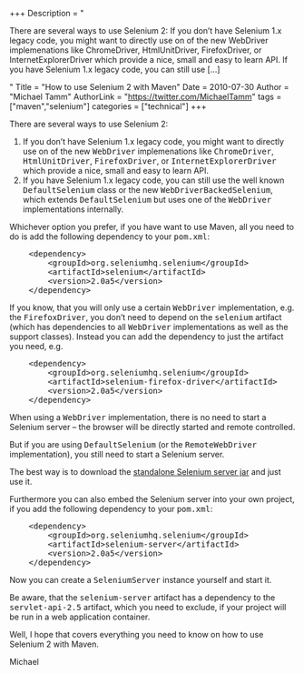 +++
Description = "<p>There are several ways to use Selenium 2: If you don’t have Selenium 1.x legacy code, you might want to directly use on of the new WebDriver implemenations like ChromeDriver, HtmlUnitDriver, FirefoxDriver, or InternetExplorerDriver which provide a nice, small and easy to learn API. If you have Selenium 1.x legacy code, you can still use […]</p>"
Title = "How to use Selenium 2 with Maven"
Date = 2010-07-30
Author = "Michael Tamm"
AuthorLink = "https://twitter.com/MichaelTamm"
tags = ["maven","selenium"]
categories = ["technical"]
+++

<p>There are several ways to use Selenium 2:</p>
<ol>
<li>If you don&#8217;t have Selenium 1.x legacy code, you might want to directly use on of the new <tt>WebDriver</tt> implemenations like <tt>ChromeDriver</tt>, <tt>HtmlUnitDriver</tt>, <tt>FirefoxDriver</tt>, or <tt>InternetExplorerDriver</tt> which provide a nice, small and easy to learn API.</li>
<li>If you have Selenium 1.x legacy code, you can still use the well known <tt>DefaultSelenium</tt> class or the new <tt>WebDriverBackedSelenium</tt>, which extends <tt>DefaultSelenium</tt> but uses one of the <tt>WebDriver</tt> implementations internally.</li>
</ol>
<p>Whichever option you prefer, if you have want to use Maven, all you need to do is add the following dependency to your <tt>pom.xml</tt>:</p>
<pre>    &lt;dependency&gt;
        &lt;groupId&gt;org.seleniumhq.selenium&lt;/groupId&gt;
        &lt;artifactId&gt;selenium&lt;/artifactId&gt;
        &lt;version&gt;2.0a5&lt;/version&gt;
    &lt;/dependency&gt;</pre>
<p>If you know, that you will only use a certain <tt>WebDriver</tt> implementation, e.g. the <tt>FirefoxDriver</tt>, you don&#8217;t need to depend on the <tt>selenium</tt> artifact (which has dependencies to all <tt>WebDriver</tt> implementations as well as the support classes). Instead you can add the dependency to just the artifact you need, e.g.</p>
<pre>    &lt;dependency&gt;
        &lt;groupId&gt;org.seleniumhq.selenium&lt;/groupId&gt;
        &lt;artifactId&gt;selenium-firefox-driver&lt;/artifactId&gt;
        &lt;version&gt;2.0a5&lt;/version&gt;
    &lt;/dependency&gt;</pre>
<p>When using a <tt>WebDriver</tt> implementation, there is no need to start a Selenium server &#8211; the browser will be directly started and remote controlled.</p>
<p>But if you are using <tt>DefaultSelenium</tt> (or the <tt>RemoteWebDriver</tt> implementation), you still need to start a Selenium server.</p>
<p>The best way is to download the <a href="http://code.google.com/p/selenium/downloads/detail?name=selenium-server-standalone-2.0a5.jar">standalone Selenium server jar</a> and just use it.</p>
<p>Furthermore you can also embed the Selenium server into your own project, if you add the following dependency to your <tt>pom.xml</tt>:</p>
<pre>    &lt;dependency&gt;
        &lt;groupId&gt;org.seleniumhq.selenium&lt;/groupId&gt;
        &lt;artifactId&gt;selenium-server&lt;/artifactId&gt;
        &lt;version&gt;2.0a5&lt;/version&gt;
    &lt;/dependency&gt;</pre>
<p>Now you can create a <tt>SeleniumServer</tt> instance yourself and start it.</p>
<p>Be aware, that the <tt>selenium-server</tt> artifact has a dependency to the <tt>servlet-api-2.5</tt> artifact, which you need to exclude, if your project will be run in a web application container.</p>
<p>Well, I hope that covers everything you need to know on how to use Selenium 2 with Maven.</p>
<p>Michael</p>

